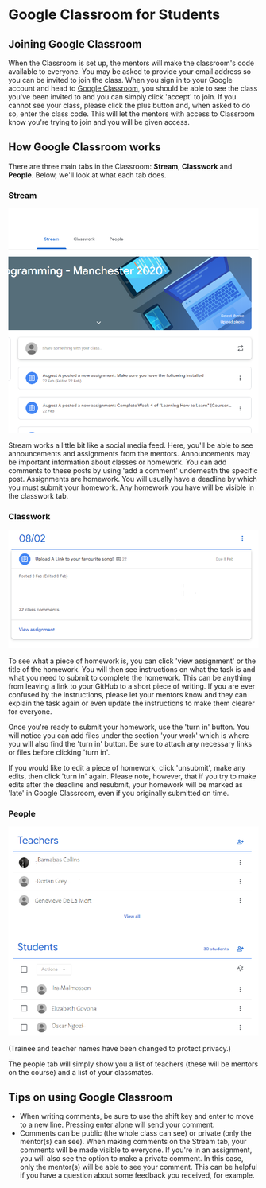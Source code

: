 # Google Classroom for Students

## Joining Google Classroom

When the Classroom is set up, the mentors will make the classroom's code available to everyone. You may be asked to provide your email address so you can be invited to join the class. When you sign in to your Google account and head to [Google Classroom](https://classroom.google.com), you should be able to see the class you've been invited to and you can simply click 'accept' to join. If you cannot see your class, please click the plus button and, when asked to do so, enter the class code. This will let the mentors with access to Classroom know you're trying to join and you will be given access.

## How Google Classroom works

There are three main tabs in the Classroom: **Stream**, **Classwork** and **People**. Below, we'll look at what each tab does.

### Stream

![stream view of google classroom](../../.gitbook/assets/streamtab.png)

Stream works a little bit like a social media feed. Here, you'll be able to see announcements and assignments from the mentors. Announcements may be important information about classes or homework. You can add comments to these posts by using 'add a comment' underneath the specific post. Assignments are homework. You will usually have a deadline by which you must submit your homework. Any homework you have will be visible in the classwork tab.

### Classwork

![an example of an assignment](../../.gitbook/assets/classworktab.png)

To see what a piece of homework is, you can click 'view assignment' or the title of the homework. You will then see instructions on what the task is and what you need to submit to complete the homework. This can be anything from leaving a link to your GitHub to a short piece of writing. If you are ever confused by the instructions, please let your mentors know and they can explain the task again or even update the instructions to make them clearer for everyone.

Once you're ready to submit your homework, use the 'turn in' button. You will notice you can add files under the section 'your work' which is where you will also find the 'turn in' button. Be sure to attach any necessary links or files before clicking 'turn in'.

If you would like to edit a piece of homework, click 'unsubmit', make any edits, then click 'turn in' again. Please note, however, that if you try to make edits after the deadline and resubmit, your homework will be marked as 'late' in Google Classroom, even if you originally submitted on time.

### People

![an example of an assignment](../../.gitbook/assets/peopletab.png)

(Trainee and teacher names have been changed to protect privacy.)

The people tab will simply show you a list of teachers (these will be mentors on the course) and a list of your classmates.

## Tips on using Google Classroom

* When writing comments, be sure to use the shift key and enter to move to a new line. Pressing enter alone will send your comment.
* Comments can be public (the whole class can see) or private (only the mentor(s) can see). When making comments on the Stream tab, your comments will be made visible to everyone. If you're in an assignment, you will also see the option to make a private comment. In this case, only the mentor(s) will be able to see your comment. This can be helpful if you have a question about some feedback you received, for example.
